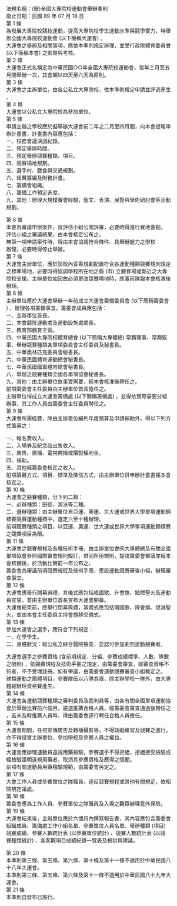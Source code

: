 法規名稱：(廢)全國大專院校運動會舉辦準則  
廢止日期：民國 89 年 07 月 18 日  
第 1 條  
為發展大專院校競技運動，提高大專院校學生運動水準與競爭實力，特舉  
辦全國大專院校運動會 (以下簡稱大運會) 。  
大運會之舉辦及相關事項，應依本準則規定辦理，並受行政院體育委員會  
(以下簡稱本會) 之監督與考核。  
第 2 條  
大運會正式名稱定為中華民國○○年全國大專院校運動會，每年三月至五  
月間舉辦一次，其會期以四天至六天為原則。  
第 3 條  
大運會之主辦單位，由各公私立大專院校，依本準則規定申請並評選產生  
。  
第 4 條  
大運會以公私立大專院校為參加單位。  
第 5 條  
申請主辦之學校應於擬舉辦大運會前二年之二月至四月間，向本會提報申  
辦計畫書，計畫書內容應包括：  
一、校務會議決議紀錄。  
二、預定舉辦時間。  
三、預定舉辦競賽種類、項目。  
四、競賽場地規劃。  
五、選手村、膳食與交通規劃。  
六、經費籌編及財務計畫。  
七、籌備會組織。  
八、籌備工作預定進度。  
九、其他：辦理大規模賽會經驗，藝文、表演、展覽與學術研討會等活動  
規劃。  


第 6 條  
本會為審議申辦案件，設評估小組公開評審，必要時得進行實地會勘。  
評估小組之審議結果，由本會核定公布之。  
無第一項申請案件時，得由本會協調符合條件、具舉辦能力之學校  
辦理，必要時得停止舉辦。  
第 7 條  
大運會主辦單位，應於該校內妥善規劃配置符合各運動種類競賽規則規定  
之標準場地，必要時得協調學校所在地之縣 (市) 立體育場或鄰近之大專  
院校支援。主辦單位如因故必須更改競賽場地時，應事前陳報本會核准後  
辦理。  
第 8 條  
主辦單位應於大運會舉辦一年前成立大運會籌備委員會 (以下簡稱籌委會  
) ，辦理各項籌備事宜。籌委會成員應包括：  
一、主辦單位首長。  
二、本會競技運動處及運動設施處處長。  
三、教育部體育主管。  
四、中華民國大專院校體育總會 (以下簡稱大專體總) 常務理事、常務監  
事、舉辦競賽種類各單項委員會主任委員及秘書長。  
五、中華奧林匹克委員會秘書長。  
六、中華民國體育運動總會秘書長。  
七、中華民國國軍體育總會秘書長。  
八、舉辦之競賽種類全國各單項協會秘書長。  
九、其他：由主辦單位依事實需要，經本會核准後聘任之。  
前項籌委會主任委員由主辦單位首長擔任之。  
主辦單位得成立大運會籌備處 (以下簡稱籌備處) ，並得依實際需要分組  
辦事，其工作人員由籌委會主任委員聘任之。  
第 9 條  
大運會所需經費，除由主辦單位編列年度預算及申請補助外，得以下列方  
式籌募之：  


一、報名費收入。  
二、入場券及紀念品出售收入。  
三、廣告、廣播、電視轉播或攝製權利金。  
四、捐助。  
五、其他經籌委會核定之收入。  
前項籌募方式、項目、標準及徵信方式，由主辦單位併申辦計畫書報本會  
核定之。  
第 10 條  
大運會之競賽種類，分下列二類：  
一、必辦種類：田徑、游泳等二種。  
二、選辦種類：由主辦單位自亞運、奧運、世大運或世界大學單項運動錦  
標賽競賽運動種類中，選定六至十種辦理。  
前項競賽種類之項目，以亞運、奧運、世大運或世界大學單項運動錦標賽  
之競賽項目為限。  
第 11 條  
大運會之競賽規程及各種技術手冊，由主辦單位會同大專體總及有關全國  
單項協會參照國際賽會規則擬訂，併同所用規則，提請籌委會審議並報本  
會核備後，於活動比賽前一年公布之。  
籌委會為審議前項競賽規程及技術手冊，應設運動競賽審查小組，辦理審  
查事宜。  
第 12 條  
大運會應舉行開幕典禮，其儀式應包括唱國歌、升會旗、點燃聖火及運動  
員宣誓，並由主辦單位首長宣布大運會開幕。  
大運會結束前，應舉行閉幕典禮，其儀式應包括唱國歌、降會旗、熄滅聖  
火，並由本會主任委員主持會旗移交儀式。  
第 13 條  
參加大運會之選手，應符合下列規定：  
一、在學學生。  
二、身體狀況：經公私立綜合醫院檢查，並認可參加劇烈運動競賽者。  


大運會選手之參賽資格 (含前項規定、分組、參賽成績標準、人數、隊數  
之限制) ，依競賽規程及技術手冊之規定，由籌委會審查，經審查資格不  
符者，不予受理註冊。如有爭議，由籌委會運動競賽審查小組裁定之。  
球類運動之團體項目，參賽隊伍以八隊為限，除主辦學校一隊外，由大專  
體總辦理資格賽產生。  
第 14 條  
大運會各運動競賽種類之審判委員及裁判員等，由各有關全國單項運動協  
會於舉辦比賽前六個月，遴選推薦合格人員，經籌委會審查通過後聘任之  
，若未及時推薦人員時，得由籌委會逕行聘任合格人員擔任。  
第 15 條  
大運會期間，任何宣傳廣告及轉播攝影等，不得妨礙練習及競賽之進行，  
亦不得侵害主辦單位、參加學校及參賽人員之權益。  
第 16 條  
大運會應辦理運動員違規用藥檢驗，參賽選手不得拒絕，拒絕接受檢驗或  
經檢驗證明違規用藥者，取消其參賽資格及應得之獎勵。  
前項有關運動員用藥檢驗規範，由籌委會另定之。  
第 17 條  
大會工作人員或參賽單位之隊職員，違反競賽規程或其他有關規定，依相  
關規定議處。  
第 18 條  
籌委會應為工作人員、參賽單位之隊職員及入場之觀眾辦理意外保險。  
第 19 條  
大運會結束後，主辦單位應於六個月內撰寫報告書，其內容應包含籌委會  
組織成員、籌備處工作小組名單、參賽單位人員名單、舉辦種類 (項目)  
競賽成績、參賽人數統計表 (以參賽單位統計) 、競賽人數統計表 (以競  
賽種類統計) 、各客觀項目成績紀錄一覽表及檢討與建議。  


第 20 條  
本準則第三條、第五條、第六條、第十條及第十一條不適用於中華民國八  
十八年大運會。  
本準則第三條、第五條、第六條及第十一條不適用於中華民國八十九年大  
運會。  
第 21 條  
本準則自發布日施行。  


